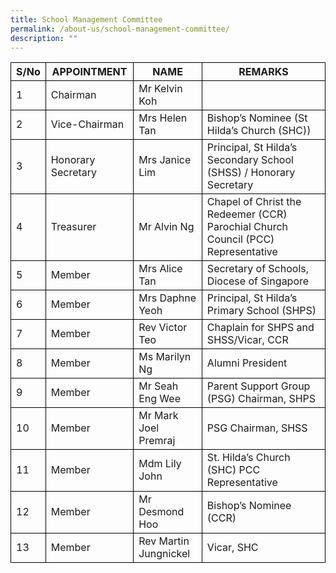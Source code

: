 ```yaml
---
title: School Management Committee
permalink: /about-us/school-management-committee/
description: ""
---
```

<style type="text/css">
table { border-collapse: collapse;}
td {border: 1px solid black; text-align: left;}
</style>

<table>
<thead style="border: 1px solid black">
  <tr>
    <th style="border: 1px solid black">S/No<br></th>
    <th  style="border: 1px solid black">APPOINTMENT<br></th>
    <th style="border: 1px solid black">NAME<br></th>
    <th style="border: 1px solid black">REMARKS</th>
  </tr>
</thead>
<tbody>
  <tr>
    <td style="border: 1px solid black">1</td>
    <td style="border: 1px solid black">Chairman</td>
    <td style="border: 1px solid black">Mr Kelvin Koh</td>
    <td style="border: 1px solid black"></td>
  </tr>
  <tr>
    <td style="border: 1px solid black">2</td>
    <td style="border: 1px solid black">Vice-Chairman</td>
    <td style="border: 1px solid black">Mrs Helen Tan</td>
    <td style="border: 1px solid black">Bishop’s Nominee (St Hilda’s Church (SHC))</td>
  </tr>
  <tr>
    <td style="border: 1px solid black">3</td>
    <td style="border: 1px solid black">Honorary Secretary</td>
    <td style="border: 1px solid black">Mrs Janice Lim</td>
    <td style="border: 1px solid black">Principal, St Hilda’s Secondary School (SHSS) / Honorary Secretary</td>
  </tr>
  <tr>
    <td style="border: 1px solid black">4</td>
    <td style="border: 1px solid black">Treasurer</td>
    <td style="border: 1px solid black">Mr Alvin Ng</td>
    <td style="border: 1px solid black">Chapel of Christ the Redeemer (CCR) Parochial Church Council (PCC) Representative</td>
  </tr>
  <tr>
    <td style="border: 1px solid black">5</td>
    <td style="border: 1px solid black">Member</td>
    <td style="border: 1px solid black">Mrs Alice Tan</td>
    <td style="border: 1px solid black">Secretary of Schools, Diocese of Singapore</td>
  </tr>
  <tr>
    <td style="border: 1px solid black">6</td>
    <td style="border: 1px solid black">Member</td>
    <td style="border: 1px solid black">Mrs Daphne Yeoh</td>
    <td style="border: 1px solid black">Principal, St Hilda’s Primary School (SHPS)</td>
  </tr>
  <tr>
    <td style="border: 1px solid black">7</td>
    <td style="border: 1px solid black">Member</td>
    <td style="border: 1px solid black">Rev Victor Teo</td>
    <td style="border: 1px solid black">Chaplain for SHPS and SHSS/Vicar, CCR</td>
  </tr>
  <tr>
    <td style="border: 1px solid black">8</td>
    <td style="border: 1px solid black">Member</td>
    <td style="border: 1px solid black">Ms Marilyn Ng</td>
    <td style="border: 1px solid black">Alumni President</td>
  </tr>
  <tr>
    <td style="border: 1px solid black">9</td>
    <td style="border: 1px solid black">Member</td>
    <td style="border: 1px solid black">Mr Seah Eng Wee</td>
    <td style="border: 1px solid black">Parent Support Group (PSG) Chairman, SHPS</td>
  </tr>
  <tr>
    <td style="border: 1px solid black">10</td>
    <td style="border: 1px solid black">Member</td>
    <td style="border: 1px solid black">Mr Mark Joel Premraj</td>
    <td style="border: 1px solid black">PSG Chairman, SHSS</td>
  </tr>
  <tr>
    <td style="border: 1px solid black">11</td>
    <td style="border: 1px solid black">Member</td>
    <td style="border: 1px solid black">Mdm Lily John</td>
    <td style="border: 1px solid black">St. Hilda’s Church (SHC) PCC Representative</td>
  </tr>
  <tr>
    <td style="border: 1px solid black">12</td>
    <td style="border: 1px solid black">Member</td>
    <td style="border: 1px solid black">Mr Desmond Hoo</td>
    <td style="border: 1px solid black">Bishop’s Nominee (CCR)</td>
  </tr>
  <tr>
    <td style="border: 1px solid black">13</td>
    <td style="border: 1px solid black">Member</td>
    <td style="border: 1px solid black">Rev Martin Jungnickel</td>
    <td style="border: 1px solid black">Vicar, SHC</td>
  </tr>
</tbody>
</table>